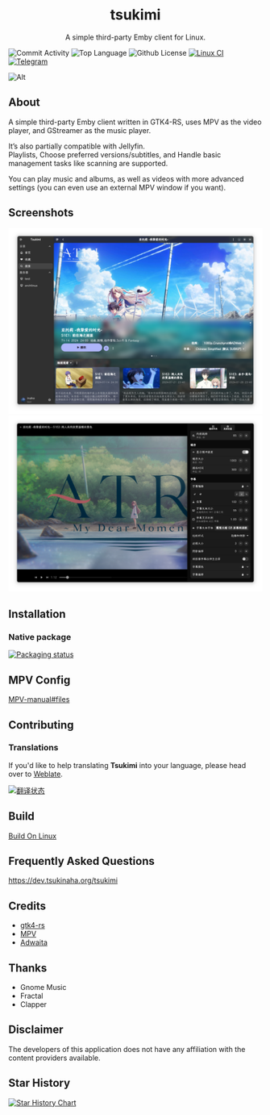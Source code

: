 

<h1 align="center">tsukimi</h1>
<p align="center">A simple third-party Emby client for Linux.</p>

![Commit Activity](https://img.shields.io/github/commit-activity/m/tsukinaha/Tsukimi/main) ![Top Language](https://img.shields.io/github/languages/top/tsukinaha/Tsukimi) ![Github License](https://img.shields.io/github/license/tsukinaha/Tsukimi) [![Linux CI](https://github.com/tsukinaha/tsukimi/actions/workflows/build_linux.yml/badge.svg)](https://github.com/tsukinaha/tsukimi/actions/workflows/build_linux.yml) [![Telegram](https://img.shields.io/badge/-Telegram_Group-red?color=blue&logo=telegram&logoColor=white)](https://t.me/+BtTTXtCZFSxjZGU1)

![Alt](https://repobeats.axiom.co/api/embed/82b1088ba840d89c50e1b5b3c1c40f4575b321a6.svg "Repobeats analytics image")

## About
A simple third-party Emby client written in GTK4-RS, uses MPV as the video player, and GStreamer as the music player.

It’s also partially compatible with Jellyfin.    
Playlists, Choose preferred versions/subtitles, and Handle basic management tasks like scanning are supported.    

You can play music and albums, as well as videos with more advanced settings (you can even use an external MPV window if you want).

## Screenshots
<div align="center">
 <img src="./docs/tsukimi1.png"/>
</div>
<div align="center">
 <img src="./docs/tsukimi2.png"/>
</div>

## Installation
### Native package
[![Packaging status](https://repology.org/badge/vertical-allrepos/tsukimi.svg)](https://repology.org/project/tsukimi/versions)
 

## MPV Config
[MPV-manual#files](https://mpv.io/manual/master/#files) 

## Contributing

### Translations

If you'd like to help translating **Tsukimi** into your language, please head over to [Weblate](https://hosted.weblate.org/projects/tsukimi/).

<a href="https://hosted.weblate.org/engage/tsukimi/">
<img src="https://hosted.weblate.org/widget/tsukimi/main/multi-auto.svg" alt="翻译状态" />
</a>

## Build
[Build On Linux](./docs/build_on_linux.md)

## Frequently Asked Questions
https://dev.tsukinaha.org/tsukimi

## Credits
- [gtk4-rs](https://github.com/gtk-rs/gtk4-rs)
- [MPV](https://github.com/mpv-player/mpv)
- [Adwaita](https://gitlab.gnome.org/GNOME/libadwaita/)

## Thanks
- Gnome Music
- Fractal
- Clapper

## Disclaimer
The developers of this application does not have any affiliation with the content providers available.

## Star History

<a href="https://star-history.com/#tsukinaha/tsukimi&Timeline">
 <picture>
   <source media="(prefers-color-scheme: dark)" srcset="https://api.star-history.com/svg?repos=tsukinaha/tsukimi&type=Timeline&theme=dark" />
   <source media="(prefers-color-scheme: light)" srcset="https://api.star-history.com/svg?repos=tsukinaha/tsukimi&type=Timeline" />
   <img alt="Star History Chart" src="https://api.star-history.com/svg?repos=tsukinaha/tsukimi&type=Timeline" />
 </picture>
</a>

